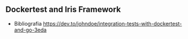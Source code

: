 ## Dockertest and Iris Framework

+ Bibliografia
https://dev.to/johndoe/integration-tests-with-dockertest-and-go-3eda